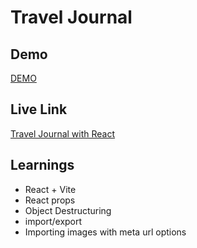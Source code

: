 # Travel Journal

## Demo

[DEMO](./src/images/travel-journal-demo.gif)

## Live Link

[Travel Journal with React](https://aditi002-holo.github.io/travel-journal/)

## Learnings

- React + Vite
- React props
- Object Destructuring
- import/export
- Importing images with meta url options